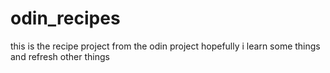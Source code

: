 # odin_recipes

this is the recipe project from the odin project
hopefully i learn some things and refresh other things

